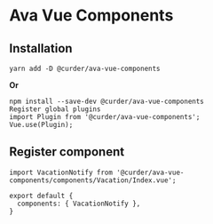 # Ava Vue Components 

## Installation

```
yarn add -D @curder/ava-vue-components
```

**Or**

```
npm install --save-dev @curder/ava-vue-components
Register global plugins
import Plugin from '@curder/ava-vue-components';
Vue.use(Plugin);
```

## Register component

```
import VacationNotify from '@curder/ava-vue-components/components/Vacation/Index.vue';

export default {
  components: { VacationNotify },
}
```